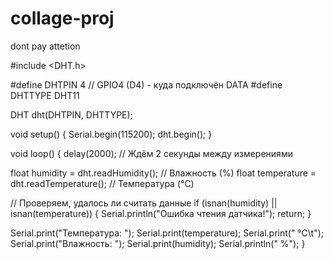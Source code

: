 # collage-proj
dont pay attetion

#include <DHT.h>

#define DHTPIN 4     // GPIO4 (D4) - куда подключён DATA
#define DHTTYPE DHT11

DHT dht(DHTPIN, DHTTYPE);

void setup() {
  Serial.begin(115200);
  dht.begin();
}

void loop() {
  delay(2000);  // Ждём 2 секунды между измерениями
  
  float humidity = dht.readHumidity();     // Влажность (%)
  float temperature = dht.readTemperature();  // Температура (°C)
  
  // Проверяем, удалось ли считать данные
  if (isnan(humidity) || isnan(temperature)) {
    Serial.println("Ошибка чтения датчика!");
    return;
  }
  
  Serial.print("Температура: ");
  Serial.print(temperature);
  Serial.print(" °C\t");
  Serial.print("Влажность: ");
  Serial.print(humidity);
  Serial.println(" %");
}
